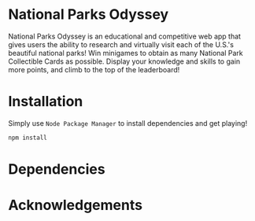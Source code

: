 # National Parks Odyssey

National Parks Odyssey is an educational and competitive web app that gives users the ability to research and virtually visit each of the U.S.'s beautiful national parks! Win minigames to obtain as many National Park Collectible Cards as possible. Display your knowledge and skills to gain more points, and climb to the top of the leaderboard!

# Installation

Simply use `Node Package Manager` to install dependencies and get playing!

```bash
npm install
```

# Dependencies

# Acknowledgements
